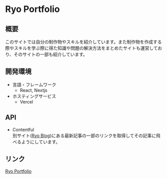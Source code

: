 # Ryo Portfolio

## 概要
このサイトでは自分の制作物やスキルを紹介しています。また制作物を作成する際やスキルを学ぶ際に得た知識や問題の解決方法をまとめたサイトも運営しており、そのサイトの一部も紹介しています。

## 開発環境
- 言語・フレームワーク
  - React, Nextjs
- ホスティングサービス
  - Vercel

## API
- Contentful  
別サイト([Ryo Blog](https://www.ryoblg.com/))にある最新記事の一部のリンクを取得してその記事に飛べるようにしています。

## リンク
[Ryo Portfolio](https://portfolio-one-theta.vercel.app/)